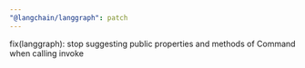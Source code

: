 ```yaml
---
"@langchain/langgraph": patch
---
```


fix(langgraph): stop suggesting public properties and methods of Command when calling invoke
